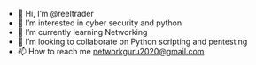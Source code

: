 - 👋 Hi, I’m @reeltrader
- 👀 I’m interested in cyber security and python
- 🌱 I’m currently learning Networking
- 💞️ I’m looking to collaborate on Python scripting and pentesting
- 📫 How to reach me networkguru2020@gmail.com

<!---
reeltrader/reeltrader is a ✨ special ✨ repository because its `README.md` (this file) appears on your GitHub profile.
You can click the Preview link to take a look at your changes.
--->
